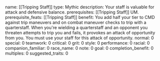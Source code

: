 name: [[Tripping Staff]]
type: Mythic
description: Your staff is valuable for attack and defensive balance.
prerequisites: [[Tripping Staff]] UM.
prerequisite_feats: [[Tripping Staff]]
benefit: You add half your tier to CMD against trip maneuvers and on combat maneuver checks to trip with a quarterstaff. When you're wielding a quarterstaff and an opponent you threaten attempts to trip you and fails, it provokes an attack of opportunity from you. You must use your staff for this attack of opportunity.
normal: 0
special: 0
teamwork: 0
critical: 0
grit: 0
style: 0
performance: 0
racial: 0
companion_familiar: 0
race_name: 0
note: 0
goal: 0
completion_benefit: 0
multiples: 0
suggested_traits: 0
